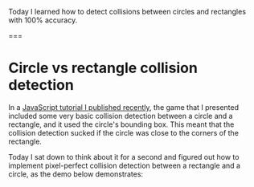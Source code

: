 Today I learned how to detect collisions between circles and rectangles with 100% accuracy.

===


# Circle vs rectangle collision detection

In a [JavaScript tutorial I published recently](/blog/javascript-2d-scrolling-game-tutorial), the game that I presented included some very basic collision detection between a circle and a rectangle, and it used the circle's bounding box.
This meant that the collision detection sucked if the circle was close to the corners of the rectangle.

Today I sat down to think about it for a second and figured out how to implement pixel-perfect collision detection between a rectangle and a circle, as the demo below demonstrates:

<canvas id="mainCanvas1" style="background:var(--ui); margin: auto; display: block;"></canvas>

<script>
    const canvas = document.getElementById("mainCanvas1");
    const ctx = canvas.getContext("2d");

    const WIDTH = Math.min(600, window.innerWidth);
    const HEIGHT = 400;
    canvas.width = WIDTH;
    canvas.height = HEIGHT;

    var style = window.getComputedStyle(document.body);
    const RED = style.getPropertyValue("--re");
    const ORANGE = style.getPropertyValue("--or");
    const CIRCLE_COLOUR = style.getPropertyValue("--tx");

    const radius = 25;

    function draw(evt) {
        ctx.clearRect(0, 0, canvas.width, canvas.height);

        // Get mouse position.
        var rect = canvas.getBoundingClientRect();
        var x = evt.clientX - rect.left;
        var y = evt.clientY - rect.top;

        // Draw the rectangle.
        ctx.fillStyle = collision(x, y) ? RED : ORANGE;
        ctx.fillRect(WIDTH / 4, HEIGHT / 4, WIDTH / 2, HEIGHT / 2);

        // Draw the circle.
        ctx.fillStyle = CIRCLE_COLOUR;
        ctx.beginPath();
        ctx.arc(x, y, radius, 0, 2 * Math.PI);
        ctx.fill();
    }

    function collision(x, y) {
        var left = WIDTH / 4, right = 3 * WIDTH / 4;
        var top = HEIGHT / 4, bottom = 3 * HEIGHT / 4;
        var corners = [
            { x: left, y: top },
            { x: right, y: top },
            { x: left, y: bottom },
            { x: right, y: bottom },
        ];
        for (var c of corners) {
            if ((c.x - x) ** 2 + (c.y - y) ** 2 <= radius ** 2) {
                return true;
            }
        }
        return (x >= left - radius && x <= right + radius && y >= top && y <= bottom) || (x >= left && x <= right && y >= top - radius && y <= bottom + radius);
    }

    document.addEventListener(
        "mousemove",
        draw,
    );
</script>
